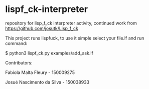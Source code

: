 # lispf_ck-interpreter
 repository for lisp_f_ck interpreter activity, continued work from https://github.com/josutk/Lisp_f_ck

 This project runs lispfuck, to use it simple select your file.lf and run command:

 $ python3 lispf_ck.py examples/add_ask.lf

 Contributors:

 Fabíola Malta Fleury - 150009275

 Josué Nascimento da Silva - 150038933
